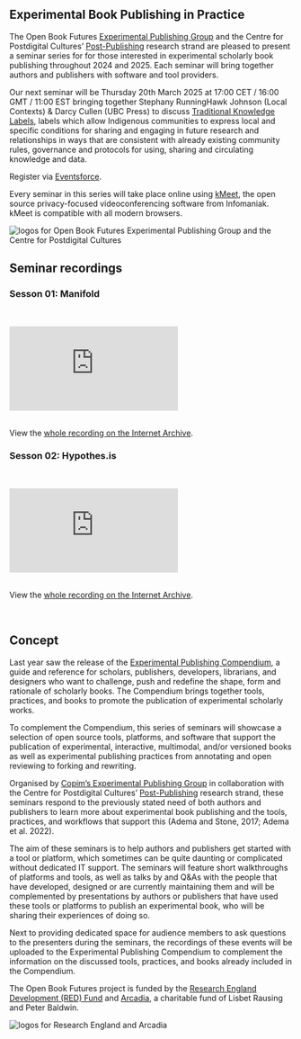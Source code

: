## Experimental Book Publishing in Practice

The Open Book Futures [Experimental Publishing Group](https://copim.pubpub.org/experimental-publishing-group) and the Centre for Postdigital Cultures’ [Post-Publishing](https://postpublishing.postdigitalcultures.org) research strand are pleased to present a seminar series for for those interested in experimental scholarly book publishing throughout 2024 and 2025. Each seminar will bring together authors and publishers with software and tool providers. 

Our next seminar will be Thursday 20th March 2025 at 17:00 CET / 16:00 GMT / 11:00 EST bringing together Stephany RunningHawk Johnson (Local Contexts) & Darcy Cullen (UBC Press) to discuss [Traditional Knowledge Labels](https://compendium.copim.ac.uk/tools/170), labels which allow Indigenous communities to express local and specific conditions for sharing and engaging in future research and relationships in ways that are consistent with already existing community rules, governance and protocols for using, sharing and circulating knowledge and data.

Register via [Eventsforce](https://www.eventsforce.net/cugroup/frontEnd/reg/registerNew.csp?ef_sel_menu=9308&eventID=2039).

Every seminar in this series will take place online using [kMeet](https://www.infomaniak.com/en/kmeet), the open source privacy-focused videoconferencing software from Infomaniak. kMeet is compatible with all modern browsers.


![logos for Open Book Futures Experimental Publishing Group and the Centre for Postdigital Cultures](/static/images/seminar_logos.png)

## Seminar recordings

### Sesson 01: Manifold

<br><div id="embedded-video"><iframe src="https://archive.org/embed/Experimental_Publishing_Seminar_01" frameborder="0" webkitallowfullscreen="true" mozallowfullscreen="true" allowfullscreen></iframe></div><br>

View the [whole recording on the Internet Archive](https://archive.org/details/Experimental_Publishing_Seminar_01).

### Sesson 02: Hypothes.is

<br><div id="embedded-video"><iframe src="https://archive.org/embed/Experimental_Publishing_Seminar_02" frameborder="0" webkitallowfullscreen="true" mozallowfullscreen="true" allowfullscreen></iframe></div><br>

View the [whole recording on the Internet Archive](https://archive.org/details/Experimental_Publishing_Seminar_02).

<br>

## Concept

Last year saw the release of the [Experimental Publishing Compendium](https://compendium.copim.ac.uk/), a guide and reference for scholars, publishers, developers, librarians, and designers who want to challenge, push and redefine the shape, form and rationale of scholarly books. The Compendium brings together tools, practices, and books to promote the publication of experimental scholarly works. 

To complement the Compendium, this series of seminars will showcase a selection of open source tools, platforms, and software that support the publication of experimental, interactive, multimodal, and/or versioned books as well as experimental publishing practices from annotating and open reviewing to forking and rewriting. 

Organised by [Copim’s Experimental Publishing Group](https://copim.pubpub.org/experimental-publishing-group) in collaboration with the Centre for Postdigital Cultures’ [Post-Publishing](https://postpublishing.postdigitalcultures.org) research strand, these seminars respond to the previously stated need of both authors and publishers to learn more about experimental book publishing and the tools, practices, and workflows that support this (Adema and Stone, 2017; Adema et al. 2022).

The aim of these seminars is to help authors and publishers get started with a tool or platform, which sometimes can be quite daunting or complicated without dedicated IT support. The seminars will feature short walkthroughs of platforms and tools, as well as talks by and Q&As with the people that have developed, designed or are currently maintaining them and will be complemented by presentations by authors or publishers that have used these tools or platforms to publish an experimental book, who will be sharing their experiences of doing so. 

Next to providing dedicated space for audience members to ask questions to the presenters during the seminars, the recordings of these events will be uploaded to the Experimental Publishing Compendium to complement the information on the discussed tools, practices, and books already included in the Compendium.

The Open Book Futures project is funded by the [Research England Development (RED) Fund](https://re.ukri.org/funding/our-funds-overview/research-england-development-red-fund/) and [Arcadia](https://www.arcadiafund.org.uk/), a charitable fund of Lisbet Rausing and Peter Baldwin.

![logos for Research England and Arcadia](/static/images/funder_logos.png)